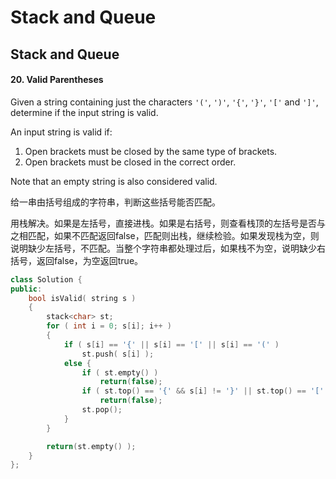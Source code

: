 # Stack and Queue



## Stack and Queue

#### 20. Valid Parentheses

Given a string containing just the characters `'('`, `')'`, `'{'`, `'}'`, `'['` and `']'`, determine if the input string is valid.

An input string is valid if:

1. Open brackets must be closed by the same type of brackets.
2. Open brackets must be closed in the correct order.

Note that an empty string is also considered valid.

给一串由括号组成的字符串，判断这些括号能否匹配。

用栈解决。如果是左括号，直接进栈。如果是右括号，则查看栈顶的左括号是否与之相匹配，如果不匹配返回false，匹配则出栈，继续检验。如果发现栈为空，则说明缺少左括号，不匹配。当整个字符串都处理过后，如果栈不为空，说明缺少右括号，返回false，为空返回true。

```cpp
class Solution {
public:
    bool isValid( string s )
    {
        stack<char> st;
        for ( int i = 0; s[i]; i++ )
        {
            if ( s[i] == '{' || s[i] == '[' || s[i] == '(' )
                st.push( s[i] );
            else {
                if ( st.empty() )
                    return(false);
                if ( st.top() == '{' && s[i] != '}' || st.top() == '[' && s[i] != ']' || st.top() == '(' && s[i] != ')' )
                    return(false);
                st.pop();
            }
        }

        return(st.empty() );
    }
};
```


